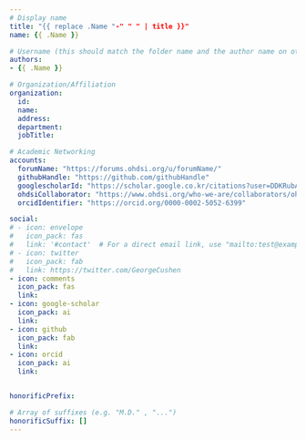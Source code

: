 ```yaml
---
# Display name
title: "{{ replace .Name "-" " " | title }}"
name: {{ .Name }}

# Username (this should match the folder name and the author name on other pages)
authors:
- {{ .Name }}

# Organization/Affiliation
organization:
  id:
  name:
  address:
  department:
  jobTitle: 

# Academic Networking
accounts:
  forumName: "https://forums.ohdsi.org/u/forumName/"
  githubHandle: "https://github.com/githubHandle"
  googlescholarId: "https://scholar.google.co.kr/citations?user=DDKRubAAAAAJ"
  ohdsiCollaborator: "https://www.ohdsi.org/who-we-are/collaborators/ohdsiCollaborator/"
  orcidIdentifier: "https://orcid.org/0000-0002-5052-6399"

social:
# - icon: envelope
#   icon_pack: fas
#   link: '#contact'  # For a direct email link, use "mailto:test@example.
# - icon: twitter
#   icon_pack: fab
#   link: https://twitter.com/GeorgeCushen
- icon: comments
  icon_pack: fas
  link: 
- icon: google-scholar
  icon_pack: ai
  link: 
- icon: github
  icon_pack: fab
  link: 
- icon: orcid
  icon_pack: ai
  link: 


honorificPrefix:

# Array of suffixes (e.g. "M.D." , "...")
honorificSuffix: []
---
```

